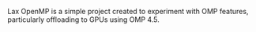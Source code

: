 Lax OpenMP is a simple project created to experiment with OMP features, particularly offloading to GPUs using OMP 4.5.

